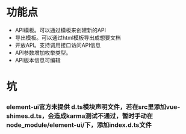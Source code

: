 


# 功能点
* API模板。可以通过模板来创建新的API
* 导出模板。可以通过html模板导出成想要文档
* 开放API。支持调用接口访问API信息
* API参数增加枚举类型。
* API版本信息可编辑

# 坑
### element-ui官方未提供 d.ts模块声明文件，若在src里添加vue-shimes.d.ts，会造成karma测试不通过，暂时手动在node_module/element-ui/下，添加index.d.ts文件
